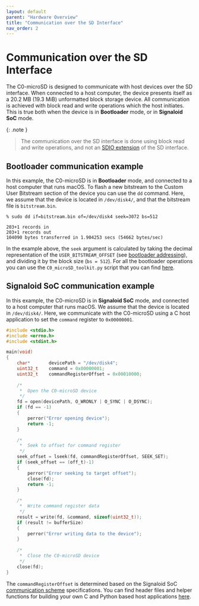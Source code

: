 ```yaml
---
layout: default
parent: "Hardware Overview"
title: "Communication over the SD Interface"
nav_order: 2
---
```


# Communication over the SD Interface
The C0-microSD is designed to communicate with host devices over the SD interface. When connected to a host computer, the device presents itself as a 20.2 MB (19.3 MiB) unformatted block storage device. All communication is achieved with block read and write operations which the host initiates. This is true both when the device is in **Bootloader** mode, or in **Signaloid SoC** mode.

{: .note }
> The communication over the SD interface is done using block read and write operations, and not an [SDIO extension](https://www.sdcard.org/developers/sd-standard-overview/sdio-isdio/) of the SD interface.

## Bootloader communication example
In this example, the C0-microSD is in **Bootloader** mode, and connected to a host computer that runs macOS. To flash a new bitstream to the Custom User Bitstream section of the device you can use the `dd` command. Here, we assume that the device is located in `/dev/disk4/`, and that the bitstream file is `bitstream.bin`.

```console
% sudo dd if=bitstream.bin of=/dev/disk4 seek=3072 bs=512

203+1 records in
203+1 records out
104090 bytes transferred in 1.904253 secs (54662 bytes/sec)
```

In the example above, the `seek` argument is calculated by taking the decimal representation of the `USER_BITSTREAM_OFFSET` (see [bootloader addressing](/hardware-overview/bootloader-addresssing.html)), and dividing it by the block size (`bs = 512`). For all the bootloader operations you can use the `C0_microSD_toolkit.py` script that you can find [here](https://github.com/signaloid/C0-microSD-utilities).

## Signaloid SoC communication example
In this example, the C0-microSD is in **Signaloid SoC** mode, and connected to a host computer that runs macOS. We assume that the device is located in `/dev/disk4/`. Here, we communicate with the C0-microSD using a C host application to set the `command` register to `0x00000001`.

```c
#include <stdio.h>
#include <errno.h>
#include <stdint.h>

main(void)
{
	char*		devicePath = "/dev/disk4";
	uint32_t	command = 0x00000001;
	uint32_t	commandRegisterOffset = 0x00010000;
	
	/*
	 *	Open the C0-microSD device
	 */
	fd = open(devicePath, O_WRONLY | O_SYNC | O_DSYNC);
	if (fd == -1)
	{
		perror("Error opening device");
		return -1;
	}

	/*
	 *	Seek to offset for command register
	 */
	seek_offset = lseek(fd, commandRegisterOffset, SEEK_SET);
	if (seek_offset == (off_t)-1)
	{
		perror("Error seeking to target offset");
		close(fd);
		return -1;
	}

	/*
	 *	Write command register data
	 */
	result = write(fd, &command, sizeof(uint32_t));
	if (result != bufferSize)
	{
		perror("Error writing data to the device");
	}
	
	/*
	 *	Close the C0-microSD device
	 */
	close(fd);
}
```

The `commandRegisterOffset` is determined based on the Signaloid SoC [communication scheme](/hardware-overview/signaloid-soc/communication-scheme.html) specifications. You can find header files and helper functions for building your own C and Python based host applications [here](https://github.com/signaloid/C0-microSD-utilities?tab=readme-ov-file#using-the-c0_microsd_toolkitpy-tool).
